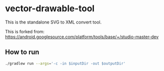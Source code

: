 # vector-drawable-tool

This is the standalone SVG to XML convert tool.

This is forked from: https://android.googlesource.com/platform/tools/base/+/studio-master-dev

## How to run

```sh
./gradlew run --args='-c -in $inputDir -out $outputDir'
```
